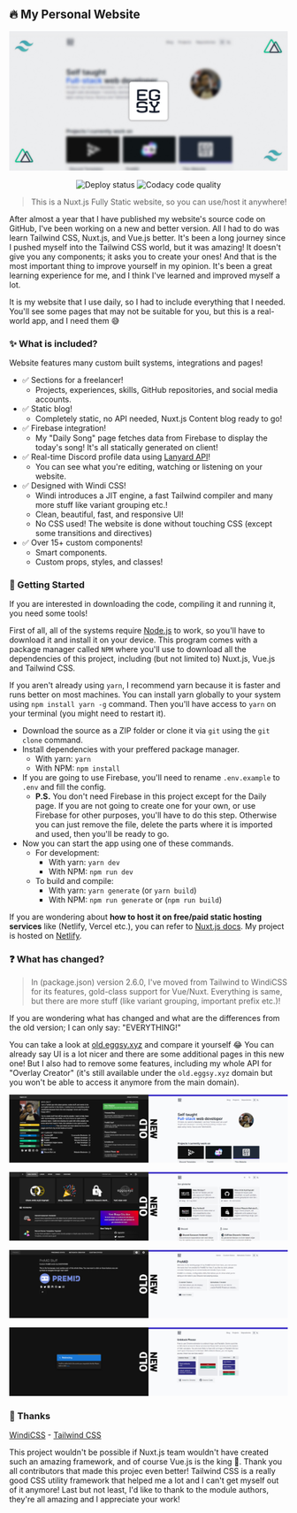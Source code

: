## 🔥 My Personal Website

<p align="center">
  <img src="/demo/featuring.jpg" />
</p>

<p align="center">
  <img src="https://api.netlify.com/api/v1/badges/235c4935-39c2-4aef-9b79-f5b6c5686855/deploy-status" alt="Deploy status" />

  <img src="https://app.codacy.com/project/badge/Grade/ff917529015742d3a3c3eda2674162de" alt="Codacy code quality" />
</p>

> This is a Nuxt.js Fully Static website, so you can use/host it anywhere!

After almost a year that I have published my website's source code on GitHub, I've been working on a new and better version. All I had to do was learn Tailwind CSS, Nuxt.js, and Vue.js better. It's been a long journey since I pushed myself into the Tailwind CSS world, but it was amazing! It doesn't give you any components; it asks you to create your ones! And that is the most important thing to improve yourself in my opinion. It's been a great learning experience for me, and I think I've learned and improved myself a lot.

It is my website that I use daily, so I had to include everything that I needed. You'll see some pages that may not be suitable for you, but this is a real-world app, and I need them 😅

### ✨ What is included?

Website features many custom built systems, integrations and pages!

- ✅ Sections for a freelancer!
  - Projects, experiences, skills, GitHub repositories, and social media accounts.
- ✅ Static blog!
  - Completely static, no API needed, Nuxt.js Content blog ready to go!
- ✅ Firebase integration!
  - My "Daily Song" page fetches data from Firebase to display the today's song! It's all statically generated on client!
- ✅ Real-time Discord profile data using [Lanyard API](https://github.com/Phineas/lanyard/)!
  - You can see what you're editing, watching or listening on your website.
- ✅ Designed with Windi CSS!
  - Windi introduces a JIT engine, a fast Tailwind compiler and many more stuff like variant grouping etc.!
  - Clean, beautiful, fast, and responsive UI!
  - No CSS used! The website is done without touching CSS (except some transitions and directives)
- ✅ Over 15+ custom components!
  - Smart components.
  - Custom props, styles, and classes!

### 🔧 Getting Started

If you are interested in downloading the code, compiling it and running it, you need some tools!

First of all, all of the systems require [Node.js](https://nodejs.org/) to work, so you'll have to download it and install it on your device. This program comes with a package manager called `NPM` where you'll use to download all the dependencies of this project, including (but not limited to) Nuxt.js, Vue.js and Tailwind CSS.

If you aren't already using `yarn`, I recommend yarn because it is faster and runs better on most machines. You can install yarn globally to your system using `npm install yarn -g` command. Then you'll have access to `yarn` on your terminal (you might need to restart it).

- Download the source as a ZIP folder or clone it via `git` using the `git clone` command.
- Install dependencies with your preffered package manager.
  - With yarn: `yarn`
  - With NPM: `npm install`
- If you are going to use Firebase, you'll need to rename `.env.example` to `.env` and fill the config.
  - **P.S.** You don't need Firebase in this project except for the Daily page. If you are not going to create one for your own, or use Firebase for other purposes, you'll have to do this step. Otherwise you can just remove the file, delete the parts where it is imported and used, then you'll be ready to go.
- Now you can start the app using one of these commands.
  - For development:
    - With yarn: `yarn dev`
    - With NPM: `npm run dev`
  - To build and compile:
    - With yarn: `yarn generate` (or `yarn build`)
    - With NPM: `npm run generate` or (`npm run build`)

If you are wondering about **how to host it on free/paid static hosting services** like (Netlify, Vercel etc.), you can refer to [Nuxt.js docs](https://nuxtjs.org/docs/2.x/deployment/netlify-deployment). My project is hosted on [Netlify](https://netlify.com).

### ❓ What has changed?

> In (package.json) version 2.6.0, I've moved from Tailwind to WindiCSS for its features, gold-class support for Vue/Nuxt. Everything is same, but there are more stuff (like variant grouping, important prefix etc.)!

If you are wondering what has changed and what are the differences from the old version; I can only say: "EVERYTHING!"

You can take a look at [old.eggsy.xyz](https://old.eggsy.xyz) and compare it yourself 😂 You can already say UI is a lot nicer and there are some additional pages in this new one! But I also had to remove some features, including my whole API for "Overlay Creator" (it's still available under the `old.eggsy.xyz` domain but you won't be able to access it anymore from the main domain).

<p align="center">
  <img src="/demo/old-vs-new1.jpg" />
</p>

<p align="center">
  <img src="/demo/old-vs-new2.jpg" />
</p>

<p align="center">
  <img src="/demo/old-vs-new3.jpg" />
</p>

<p align="center">
  <img src="/demo/old-vs-new4.jpg" title="No page lol" />
</p>

### 🙏 Thanks

[WindiCSS](https://github.com/windicss/windicss) - [Tailwind CSS](https://github.com/tailwindcss/tailwindcss)

This project wouldn't be possible if Nuxt.js team wouldn't have created such an amazing framework, and of course Vue.js is the king 👑. Thank you all contributors that made this projec even better! Tailwind CSS is a really good CSS utility framework that helped me a lot and I can't get myself out of it anymore! Last but not least, I'd like to thank to the module authors, they're all amazing and I appreciate your work!
